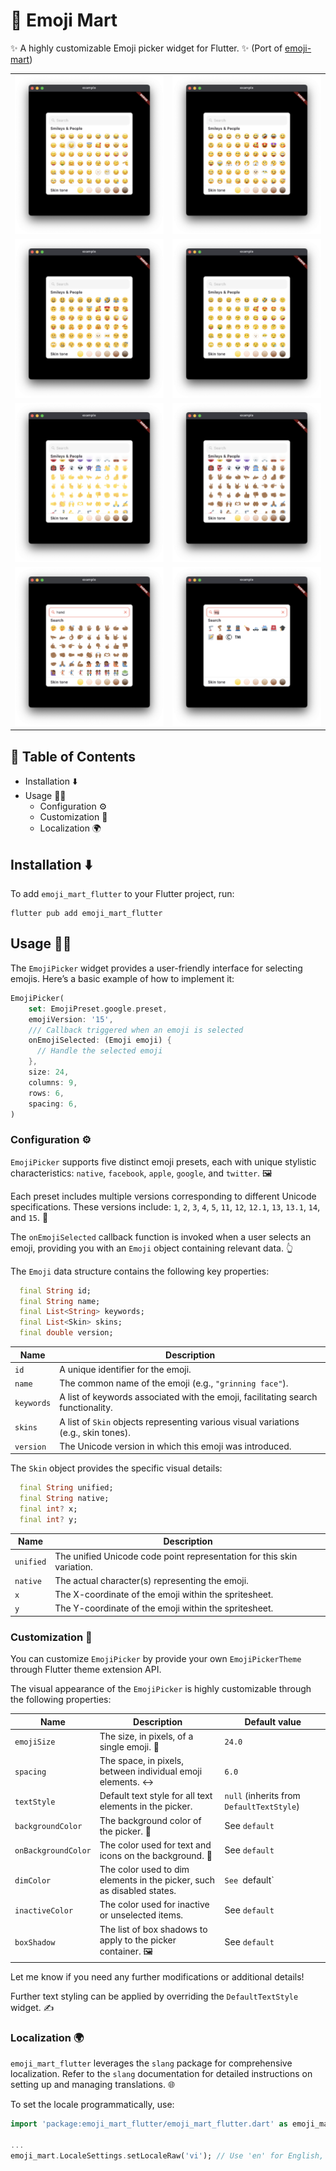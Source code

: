 # 🏪 Emoji Mart

✨ A highly customizable Emoji picker widget for Flutter. ✨ (Port of [emoji-mart](https://github.com/missive/emoji-mart))

|                                                                                                            |                                                                                                            |
| ---------------------------------------------------------------------------------------------------------- | ---------------------------------------------------------------------------------------------------------- |
| ![](https://raw.githubusercontent.com/definev/emoji_mart.dart/main/emoji_mart_flutter/assets/apple.png)    | ![](https://raw.githubusercontent.com/definev/emoji_mart.dart/main/emoji_mart_flutter/assets/facebook.png) |
| ![](https://raw.githubusercontent.com/definev/emoji_mart.dart/main/emoji_mart_flutter/assets/twitter.png)  | ![](https://raw.githubusercontent.com/definev/emoji_mart.dart/main/emoji_mart_flutter/assets/google.png)   |
| ![](https://raw.githubusercontent.com/definev/emoji_mart.dart/main/emoji_mart_flutter/assets/skin-1.png)   | ![](https://raw.githubusercontent.com/definev/emoji_mart.dart/main/emoji_mart_flutter/assets/skin-2.png)   |
| ![](https://raw.githubusercontent.com/definev/emoji_mart.dart/main/emoji_mart_flutter/assets/search-1.png) | ![](https://raw.githubusercontent.com/definev/emoji_mart.dart/main/emoji_mart_flutter/assets/search-2.png) |

## 📖 Table of Contents

- Installation ⬇️
- Usage 🧑‍💻
    - Configuration ⚙️
    - Customization 🎨
    - Localization 🌍

## Installation ⬇️

To add `emoji_mart_flutter` to your Flutter project, run:

```shell
flutter pub add emoji_mart_flutter
```

## Usage 🧑‍💻

The `EmojiPicker` widget provides a user-friendly interface for selecting emojis. Here’s a basic example of how to implement it:

```dart
EmojiPicker(
    set: EmojiPreset.google.preset,
    emojiVersion: '15',
    /// Callback triggered when an emoji is selected
    onEmojiSelected: (Emoji emoji) {
      // Handle the selected emoji
    },
    size: 24,
    columns: 9,
    rows: 6,
    spacing: 6,
)
```

### Configuration ⚙️

`EmojiPicker` supports five distinct emoji presets, each with unique stylistic characteristics: `native`, `facebook`, `apple`, `google`, and `twitter`. 🖼️

Each preset includes multiple versions corresponding to different Unicode specifications. These versions include: `1`, `2`, `3`, `4`, `5`, `11`, `12`, `12.1`, `13`, `13.1`, `14`, and `15`. 🔢

The `onEmojiSelected` callback function is invoked when a user selects an emoji, providing you with an `Emoji` object containing relevant data. 👆

The `Emoji` data structure contains the following key properties:

```dart
  final String id;
  final String name;
  final List<String> keywords;
  final List<Skin> skins;
  final double version;
```

| Name       | Description                                                                         |
| ---------- | ----------------------------------------------------------------------------------- |
| `id`       | A unique identifier for the emoji.                                                  |
| `name`     | The common name of the emoji (e.g., `"grinning face"`).                             |
| `keywords` | A list of keywords associated with the emoji, facilitating search functionality.    |
| `skins`    | A list of `Skin` objects representing various visual variations (e.g., skin tones). |
| `version`  | The Unicode version in which this emoji was introduced.                             |

The `Skin` object provides the specific visual details:

```dart
  final String unified;
  final String native;
  final int? x;
  final int? y;
```

| Name      | Description                                                            |
| --------- | ---------------------------------------------------------------------- |
| `unified` | The unified Unicode code point representation for this skin variation. |
| `native`  | The actual character(s) representing the emoji.                        |
| `x`       | The X-coordinate of the emoji within the spritesheet.                  |
| `y`       | The Y-coordinate of the emoji within the spritesheet.                  |

### Customization 🎨

You can customize `EmojiPicker` by provide your own `EmojiPickerTheme` through Flutter theme extension API.


The visual appearance of the `EmojiPicker` is highly customizable through the following properties:

| Name                | Description                                                            | Default value                             |
| ------------------- | ---------------------------------------------------------------------- | ----------------------------------------- |
| `emojiSize`         | The size, in pixels, of a single emoji. 📏                              | `24.0`                                    |
| `spacing`           | The space, in pixels, between individual emoji elements. ↔️             | `6.0`                                     |
| `textStyle`         | Default text style for all text elements in the picker.                | `null` (inherits from `DefaultTextStyle`) |
| `backgroundColor`   | The background color of the picker. 🎨                                  | See `default`                             |
| `onBackgroundColor` | The color used for text and icons on the background. 🎨                 | See `default`                             |
| `dimColor`          | The color used to dim elements in the picker, such as disabled states. | `See `default`                            |
| `inactiveColor`     | The color used for inactive or unselected items.                       | See `default`                             |
| `boxShadow`         | The list of box shadows to apply to the picker container. 🖼️            | See `default`                             |

Let me know if you need any further modifications or additional details!

Further text styling can be applied by overriding the `DefaultTextStyle` widget. ✍️

### Localization 🌍

`emoji_mart_flutter` leverages the `slang` package for comprehensive localization. Refer to the `slang` documentation for detailed instructions on setting up and managing translations. 🌐

To set the locale programmatically, use:

```dart
import 'package:emoji_mart_flutter/emoji_mart_flutter.dart' as emoji_mart;

...
emoji_mart.LocaleSettings.setLocaleRaw('vi'); // Use 'en' for English, 'es' for Spanish, etc.
```
